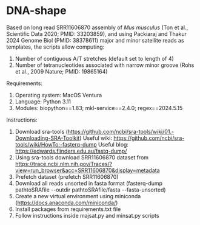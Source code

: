# DNA-shape
Based on long read SRR11606870 assembly of _Mus musculus_ (Ton et al., Scientific Data 2020; PMID: 33203859), 
and using Packiaraj and Thakur 2024 Genome Biol (PMID: 38378611) major and minor satellite reads as templates, the scripts allow computing:
1. Number of contiguous A/T stretches (default set to length of 4)
2. Number of tetranucleotides associated with narrow minor groove (Rohs et al., 2009 Nature; PMID: 19865164)

Requirements:
1. Operating system: MacOS Ventura
2. Language: Python 3.11
3. Modules: biopython==1.83; mkl-service==2.4.0; regex==2024.5.15

Instructions:
1. Download sra-tools (https://github.com/ncbi/sra-tools/wiki/01.-Downloading-SRA-Toolkit)
    Useful wiki: https://github.com/ncbi/sra-tools/wiki/HowTo:-fasterq-dump
    Useful blog: https://edwards.flinders.edu.au/fastq-dump/
2. Using sra-tools download SRR11606870 dataset from https://trace.ncbi.nlm.nih.gov/Traces/?view=run_browser&acc=SRR11606870&display=metadata
3. Prefetch dataset (prefetch SRR11606870)
4. Download all reads unsorted in fasta format (fasterq-dump pathtoSRAfile --outdir pathtoSRAfile/fasta --fasta-unsorted)
5. Create a new virtual environment using miniconda (https://docs.anaconda.com/miniconda/)
6. Install packages from requirements.txt file
7. Follow instructions inside majsat.py and minsat.py scripts



